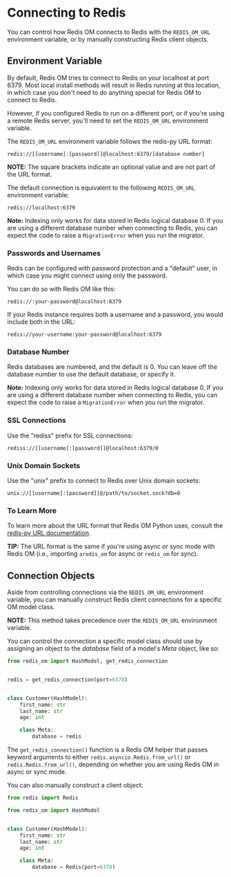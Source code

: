 # Connecting to Redis

You can control how Redis OM connects to Redis with the `REDIS_OM_URL` environment variable, or by manually constructing Redis client objects.

## Environment Variable

By default, Redis OM tries to connect to Redis on your localhost at port 6379. Most local install methods will result in Redis running at this location, in which case you don't need to do anything special for Redis OM to connect to Redis.

However, if you configured Redis to run on a different port, or if you're using a remote Redis server, you'll need to set the `REDIS_OM_URL` environment variable.

The `REDIS_OM_URL` environment variable follows the redis-py URL format:

    redis://[[username]:[password]]@localhost:6379/[database number]

**NOTE:** The square brackets indicate an optional value and are not part of the URL format.

The default connection is equivalent to the following `REDIS_OM_URL` environment variable:

    redis://localhost:6379

**Note:** Indexing only works for data stored in Redis logical database 0.  If you are using a different database number when connecting to Redis, you can expect the code to raise a `MigrationError` when you run the migrator.

### Passwords and Usernames

Redis can be configured with password protection and a "default" user, in which case you might connect using only the password.

You can do so with Redis OM like this:

    redis://:your-password@localhost:6379

If your Redis instance requires both a username and a password, you would include both in the URL:

    redis://your-username:your-password@localhost:6379

### Database Number

Redis databases are numbered, and the default is 0. You can leave off the database number to use the default database, or specify it.

**Note:** Indexing only works for data stored in Redis logical database 0.  If you are using a different database number when connecting to Redis, you can expect the code to raise a `MigrationError` when you run the migrator.

### SSL Connections

Use the "rediss" prefix for SSL connections:

    rediss://[[username]:[password]]@localhost:6379/0

### Unix Domain Sockets

Use the "unix" prefix to connect to Redis over Unix domain sockets:

    unix://[[username]:[password]]@/path/to/socket.sock?db=0

### To Learn More

To learn more about the URL format that Redis OM Python uses, consult the [redis-py URL documentation](https://redis-py.readthedocs.io/en/stable/#redis.Redis.from_url).

**TIP:** The URL format is the same if you're using async or sync mode with Redis OM (i.e., importing `aredis_om` for async or `redis_om` for sync).

## Connection Objects

Aside from controlling connections via the `REDIS_OM_URL` environment variable, you can manually construct Redis client connections for a specific OM model class.

**NOTE:** This method takes precedence over the `REDIS_OM_URL` environment variable.

You can control the connection a specific model class should use by assigning an object to the *database* field of a model's _Meta_ object, like so:

```python
from redis_om import HashModel, get_redis_connection


redis = get_redis_connection(port=6378)


class Customer(HashModel):
    first_name: str
    last_name: str
    age: int

    class Meta:
        database = redis
```

The `get_redis_connection()` function is a Redis OM helper that passes keyword arguments to either `redis.asyncio.Redis.from_url()` or `redis.Redis.from_url()`, depending on whether you are using Redis OM in async or sync mode.

You can also manually construct a client object:

```python
from redis import Redis

from redis_om import HashModel


class Customer(HashModel):
    first_name: str
    last_name: str
    age: int

    class Meta:
        database = Redis(port=6378)
```
